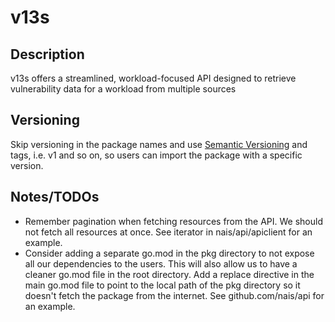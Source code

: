 # v13s

## Description

v13s offers a streamlined, workload-focused API designed to retrieve vulnerability data for a workload from multiple sources

## Versioning
Skip versioning in the package names and use [Semantic Versioning](https://semver.org/) and tags, i.e. v1 and so on, so users can import the package with a specific version.

## Notes/TODOs

* Remember pagination when fetching resources from the API. We should not fetch all resources at once. See iterator in nais/api/apiclient for an example.
* Consider adding a separate go.mod in the pkg directory to not expose all our dependencies to the users. This will also allow us to have a cleaner go.mod file in the root directory.
  Add a replace directive in the main go.mod file to point to the local path of the pkg directory so it doesn't fetch the package from the internet. See github.com/nais/api for an example.